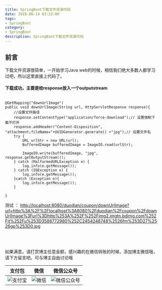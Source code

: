 ```yaml
---
title: SpringBoot下载文件资源代码
date: 2018-06-14 03:33:00
tags: 
- SpringBoot
category: 
- SpringBoot
description: SpringBoot下载文件资源代码
---
```

<!-- image url 
https://raw.githubusercontent.com/HealerJean123/HealerJean123.github.io/master/blogImages
　　首行缩进
<font color="red">  </font>
-->

## 前言

下载文件资源很简单，一开始学习Java web的时候，相信我们绝大多数人都学习过吧，所以这里直接上代码了。

#### 下载成功，主要是给response放入一个outputstream

```

@GetMapping("downUrlImage")
public void downUrlImage(String url, HttpServletResponse response){
    //设置文件路径
    response.setContentType("application/force-download");// 设置强制下载不打开
    response.addHeader("Content-Disposition", "attachment;fileName="+UUIDGenerator.generate() +"jpg");// 设置文件名
    try {
        URL urlStr = new URL(url);
        BufferedImage bufferedImage = ImageIO.read(urlStr);

        ImageIO.write(bufferedImage, "jpg", response.getOutputStream());
    } catch (MalformedURLException e) {
        log.info(e.getMessage());
    } catch (IOException e) {
        log.info(e.getMessage());
    }catch (Exception e){
        log.info(e.getMessage());
    }

}

```


测试 ：
[http://localhost:8080/duodian/coupon/downUrlImage?url=http%3A%2F%2Flocalhost%3A8080%2Fduodian%2Fcoupon%2FdownUrlImage%3Furl%3Dhttp%253A%252F%252Fimg2.imgtn.bdimg.com%252Fit%252Fu%253D3588772980%252C2454248748%2526fm%253D27%2526gp%253D0.jpg](http://localhost:8080/duodian/coupon/downUrlImage?url=http%3A%2F%2Flocalhost%3A8080%2Fduodian%2Fcoupon%2FdownUrlImage%3Furl%3Dhttp%253A%252F%252Fimg2.imgtn.bdimg.com%252Fit%252Fu%253D3588772980%252C2454248748%2526fm%253D27%2526gp%253D0.jpg)





<br/><br/><br/>
如果满意，请打赏博主任意金额，感兴趣的在微信转账的时候，添加博主微信哦， 请下方留言吧。可与博主自由讨论哦

|支付包 | 微信|微信公众号|
|:-------:|:-------:|:------:|
|![支付宝](https://raw.githubusercontent.com/HealerJean123/HealerJean123.github.io/master/assets/img/tctip/alpay.jpg) | ![微信](https://raw.githubusercontent.com/HealerJean123/HealerJean123.github.io/master/assets/img/tctip/weixin.jpg)|![微信公众号](https://raw.githubusercontent.com/HealerJean123/HealerJean123.github.io/master/assets/img/my/qrcode_for_gh_a23c07a2da9e_258.jpg)|




<!-- Gitalk 评论 start  -->

<link rel="stylesheet" href="https://unpkg.com/gitalk/dist/gitalk.css">
<script src="https://unpkg.com/gitalk@latest/dist/gitalk.min.js"></script> 
<div id="gitalk-container"></div>    
 <script type="text/javascript">
    var gitalk = new Gitalk({
		clientID: `1d164cd85549874d0e3a`,
		clientSecret: `527c3d223d1e6608953e835b547061037d140355`,
		repo: `HealerJean123.github.io`,
		owner: 'HealerJean123',
		admin: ['HealerJean123'],
		id: 'AAAAAAAAAAAAAA',
    });
    gitalk.render('gitalk-container');
</script> 

<!-- Gitalk end -->

